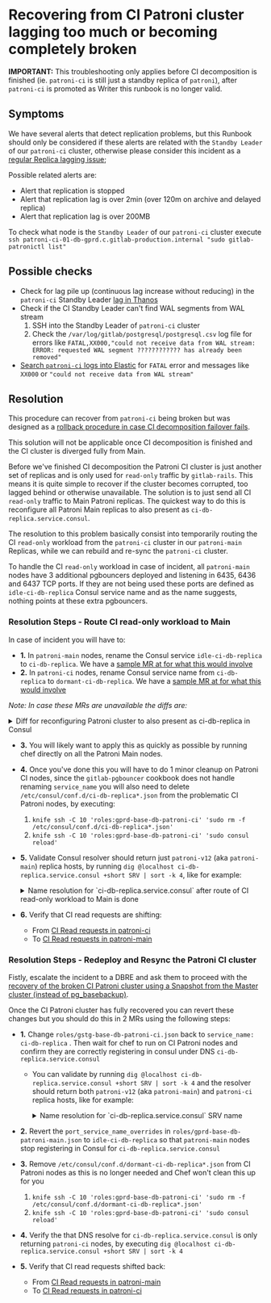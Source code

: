 # Recovering from CI Patroni cluster lagging too much or becoming completely broken

**IMPORTANT:** This troubleshooting only applies before CI decomposition is finished (ie. `patroni-ci` is still just a standby replica of `patroni`), after `patroni-ci` is promoted as Writer this runbook is no longer valid.

## Symptoms

We have several alerts that detect replication problems, but this Runbook should only be considered if these alerts are related with the `Standby Leader` of our `patroni-ci` cluster, otherwise please consider this incident as a [regular Replica lagging issue](https://gitlab.com/gitlab-com/runbooks/-/blob/202ea907ce949198cec1b0f901f11a8bfb3acadd/docs/patroni/postgres.md#replication-is-lagging-or-has-stopped);

Possible related alerts are:

- Alert that replication is stopped
- Alert that replication lag is over 2min (over 120m on archive and delayed
replica)
- Alert that replication lag is over 200MB

To check what node is the `Standby Leader` of our `patroni-ci` cluster execute `ssh patroni-ci-01-db-gprd.c.gitlab-production.internal "sudo gitlab-patronictl list"`

## Possible checks

- Check for lag pile up (continuous lag increase without reducing) in the `patroni-ci` Standby Leader [lag in Thanos](https://thanos.gitlab.net/graph?g0.expr=pg_replication_lag%7Benv%3D%22gprd%22%2C%20type%3D%22patroni-ci%22%7D&g0.tab=0&g0.stacked=0&g0.range_input=2d&g0.max_source_resolution=0s&g0.deduplicate=1&g0.partial_response=0&g0.store_matches=%5B%5D)
- Check if the CI Standby Leader can't find WAL segments from WAL stream
   1. SSH into the Standby Leader of `patroni-ci` cluster
   2. Check the `/var/log/gitlab/postgresql/postgresql.csv` log file for errors like `FATAL,XX000,"could not receive data from WAL stream: ERROR: requested WAL segment ???????????? has already been removed"`
- [Search `patroni-ci` logs into Elastic](https://log.gprd.gitlab.net/goto/54b89750-da38-11ec-aade-19e9974a7229) for `FATAL` error and messages like `XX000` or `"could not receive data from WAL stream"`

## Resolution

This procedure can recover from `patroni-ci` being broken but was designed as a
[rollback procedure in case CI decomposition failover fails](https://gitlab.com/gitlab-org/gitlab/-/issues/361759).

This solution will not be applicable once CI decomposition is finished
and the CI cluster is diverged fully from Main.

Before we've finished CI decomposition the Patroni CI cluster is just another
set of replicas and is only used for `read-only` traffic by `gitlab-rails`.
This means it is quite simple to recover if the cluster becomes corrupted, too
lagged behind or otherwise unavailable. The solution is to just send all CI
`read-only` traffic to Main Patroni replicas. The quickest way to do this is
reconfigure all Patroni Main replicas to also present as
`ci-db-replica.service.consul`.

The resolution to this problem basically consist into temporarily routing the CI `read-only` workload from the `patroni-ci`
cluster in our `patroni-main` Replicas, while we can rebuild and re-sync the `patroni-ci` cluster.

To handle the CI `read-only` workload in case of incident, all `patroni-main` nodes have 3 additional pgbouncers deployed and listening in 6435, 6436 and 6437 TCP ports.
If they are not being used these ports are defined as `idle-ci-db-replica` Consul service name and as the name suggests, nothing points at these extra pgbouncers.

### Resolution Steps - Route CI read-only workload to Main

In case of incident you will have to:

- **1.** In `patroni-main` nodes, rename the Consul service `idle-ci-db-replica` to `ci-db-replica`. We have a [sample MR at for what this would involve](https://gitlab.com/gitlab-com/gl-infra/chef-repo/-/merge_requests/1952/diffs)
- **2.** In `patroni-ci` nodes, rename Consul service name from `ci-db-replica` to `dormant-ci-db-replica`. We have a [sample MR at for what this would involve](https://gitlab.com/gitlab-com/gl-infra/chef-repo/-/merge_requests/1875/diffs)

_Note: In case these MRs are unavailable the diffs are:_

<details><summary>Diff for reconfiguring Patroni cluster to also present as ci-db-replica in Consul</summary>

```diff
diff --git a/roles/gprd-base-db-patroni-v12.json b/roles/gprd-base-db-patroni-v12.json
--- a/roles/gprd-base-db-patroni-v12.json
+++ b/roles/gprd-base-db-patroni-v12.json
@@ -5,9 +5,9 @@
    "gitlab-pgbouncer": {
      "consul": {
        "port_service_name_overrides": {
-          "6435": "idle-ci-db-replica",
-          "6436": "idle-ci-db-replica",
-          "6437": "idle-ci-db-replica"
+          "6435": "ci-db-replica",
+          "6436": "ci-db-replica",
+          "6437": "ci-db-replica"
        }
      },
      "listen_ports": [

diff --git a/roles/gprd-base-db-patroni-ci.json b/roles/gprd-base-db-patroni-ci.json
--- a/roles/gprd-base-db-patroni-ci.json
+++ b/roles/gprd-base-db-patroni-ci.json
@@ -5,7 +5,7 @@
  "default_attributes": {
    "gitlab-pgbouncer": {
      "consul": {
-        "service_name": "ci-db-replica"
+        "service_name": "dormant-ci-db-replica"
      },
      "databases": {
        "gitlabhq_production": {
```

</details>

- **3.** You will likely want to apply this as quickly as possible by running chef
directly on all the Patroni Main nodes.

- **4.** Once you've done this you will have to
do 1 minor cleanup on Patroni CI nodes, since the `gitlab-pgbouncer` cookbook
does not handle renaming `service_name` you will also need to delete
`/etc/consul/conf.d/ci-db-replica*.json` from the problematic CI Patroni nodes, by executing:
   1. `knife ssh -C 10 'roles:gprd-base-db-patroni-ci' 'sudo rm -f /etc/consul/conf.d/ci-db-replica*.json'`
   1. `knife ssh -C 10 'roles:gprd-base-db-patroni-ci' 'sudo consul reload'`

- **5.** Validate Consul resolver should return just `patroni-v12` (aka `patroni-main`) replica hosts, by running `dig @localhost ci-db-replica.service.consul +short SRV | sort -k 4`, like for example:

   <details><summary>Name resolution for `ci-db-replica.service.consul` after route of CI read-only workload to Main is done</summary>

   ```dig
   $ dig @localhost ci-db-replica.service.consul +short SRV | sort -k 4
   1 1 6435 patroni-v12-01-db-gprd.node.east-us-2.consul.
   1 1 6436 patroni-v12-01-db-gprd.node.east-us-2.consul.
   1 1 6437 patroni-v12-01-db-gprd.node.east-us-2.consul.
   1 1 6435 patroni-v12-02-db-gprd.node.east-us-2.consul.
   1 1 6436 patroni-v12-02-db-gprd.node.east-us-2.consul.
   1 1 6437 patroni-v12-02-db-gprd.node.east-us-2.consul.
   1 1 6435 patroni-v12-03-db-gprd.node.east-us-2.consul.
   1 1 6436 patroni-v12-03-db-gprd.node.east-us-2.consul.
   1 1 6437 patroni-v12-03-db-gprd.node.east-us-2.consul.
   1 1 6435 patroni-v12-04-db-gprd.node.east-us-2.consul.
   1 1 6436 patroni-v12-04-db-gprd.node.east-us-2.consul.
   1 1 6437 patroni-v12-04-db-gprd.node.east-us-2.consul.
   1 1 6435 patroni-v12-06-db-gprd.node.east-us-2.consul.
   1 1 6436 patroni-v12-06-db-gprd.node.east-us-2.consul.
   1 1 6437 patroni-v12-06-db-gprd.node.east-us-2.consul.
   1 1 6435 patroni-v12-07-db-gprd.node.east-us-2.consul.
   1 1 6436 patroni-v12-07-db-gprd.node.east-us-2.consul.
   1 1 6437 patroni-v12-07-db-gprd.node.east-us-2.consul.
   1 1 6435 patroni-v12-08-db-gprd.node.east-us-2.consul.
   1 1 6436 patroni-v12-08-db-gprd.node.east-us-2.consul.
   1 1 6437 patroni-v12-08-db-gprd.node.east-us-2.consul.
   1 1 6435 patroni-v12-09-db-gprd.node.east-us-2.consul.
   1 1 6436 patroni-v12-09-db-gprd.node.east-us-2.consul.
   1 1 6437 patroni-v12-09-db-gprd.node.east-us-2.consul.
   ```

   </details>

- **6.** Verify that CI read requests are shifting:

  - From [CI Read requests in patroni-ci](https://thanos.gitlab.net/graph?g0.expr=(sum(rate(pg_stat_user_tables_idx_tup_fetch%7Benv%3D%22gprd%22%2C%20relname%3D~%22(ci_.*%7Cexternal_pull_requests%7Ctaggings%7Ctags)%22%2Cinstance%3D~%22patroni-ci-.*%22%7D%5B1m%5D))%20by%20(relname%2C%20instance)%20%3E%201)%20and%20on(instance)%20pg_replication_is_replica%3D%3D1&g0.tab=0&g0.stacked=0&g0.range_input=6h&g0.max_source_resolution=0s&g0.deduplicate=1&g0.partial_response=0&g0.store_matches=%5B%5D)
  - To [CI Read requests in patroni-main](https://thanos.gitlab.net/graph?g0.expr=(sum(rate(pg_stat_user_tables_idx_tup_fetch%7Benv%3D%22gprd%22%2C%20relname%3D~%22(ci_.*%7Cexternal_pull_requests%7Ctaggings%7Ctags)%22%2Cinstance%3D~%22patroni-v12-.*%22%7D%5B1m%5D))%20by%20(relname%2C%20instance)%20%3E%201)%20and%20on(instance)%20pg_replication_is_replica%3D%3D1&g0.tab=0&g0.stacked=0&g0.range_input=6h&g0.max_source_resolution=0s&g0.deduplicate=1&g0.partial_response=0&g0.store_matches=%5B%5D)

### Resolution Steps - Redeploy and Resync the Patroni CI cluster

Fistly, escalate the incident to a DBRE and ask them to proceed with the [recovery of the broken CI Patroni cluster using a Snapshot from the Master cluster (instead of pg_basebackup)](rebuild_ci_cluster_from_prod.md).

Once the CI Patroni cluster has fully recovered you can revert these
changes but you should do this in 2 MRs using the following steps:

- **1.** Change `roles/gstg-base-db-patroni-ci.json`
   back to `service_name: ci-db-replica` . Then wait for chef to run on
   CI Patroni nodes and confirm they are correctly registering in consul
   under DNS `ci-db-replica.service.consul`

  - You can validate by running `dig @localhost ci-db-replica.service.consul +short SRV | sort -k 4` and the resolver should return both `patroni-v12` (aka `patroni-main`) and `patroni-ci` replica hosts, like for example:
      <details><summary>Name resolution for `ci-db-replica.service.consul` SRV name </summary>

      ```dig
      $ dig @localhost ci-db-replica.service.consul +short SRV | sort -k 4
      1 1 6432 patroni-ci-02-db-gprd.node.east-us-2.consul.
      1 1 6433 patroni-ci-02-db-gprd.node.east-us-2.consul.
      1 1 6434 patroni-ci-02-db-gprd.node.east-us-2.consul.
      1 1 6432 patroni-ci-04-db-gprd.node.east-us-2.consul.
      1 1 6433 patroni-ci-04-db-gprd.node.east-us-2.consul.
      1 1 6434 patroni-ci-04-db-gprd.node.east-us-2.consul.
      1 1 6432 patroni-ci-05-db-gprd.node.east-us-2.consul.
      1 1 6433 patroni-ci-05-db-gprd.node.east-us-2.consul.
      1 1 6434 patroni-ci-05-db-gprd.node.east-us-2.consul.
      1 1 6432 patroni-ci-06-db-gprd.node.east-us-2.consul.
      1 1 6433 patroni-ci-06-db-gprd.node.east-us-2.consul.
      1 1 6434 patroni-ci-06-db-gprd.node.east-us-2.consul.
      1 1 6432 patroni-ci-07-db-gprd.node.east-us-2.consul.
      1 1 6433 patroni-ci-07-db-gprd.node.east-us-2.consul.
      1 1 6434 patroni-ci-07-db-gprd.node.east-us-2.consul.
      1 1 6432 patroni-ci-08-db-gprd.node.east-us-2.consul.
      1 1 6433 patroni-ci-08-db-gprd.node.east-us-2.consul.
      1 1 6434 patroni-ci-08-db-gprd.node.east-us-2.consul.
      1 1 6432 patroni-ci-09-db-gprd.node.east-us-2.consul.
      1 1 6433 patroni-ci-09-db-gprd.node.east-us-2.consul.
      1 1 6434 patroni-ci-09-db-gprd.node.east-us-2.consul.
      1 1 6432 patroni-ci-10-db-gprd.node.east-us-2.consul.
      1 1 6433 patroni-ci-10-db-gprd.node.east-us-2.consul.
      1 1 6434 patroni-ci-10-db-gprd.node.east-us-2.consul.
      1 1 6435 patroni-v12-01-db-gprd.node.east-us-2.consul.
      1 1 6436 patroni-v12-01-db-gprd.node.east-us-2.consul.
      1 1 6437 patroni-v12-01-db-gprd.node.east-us-2.consul.
      1 1 6435 patroni-v12-02-db-gprd.node.east-us-2.consul.
      1 1 6436 patroni-v12-02-db-gprd.node.east-us-2.consul.
      1 1 6437 patroni-v12-02-db-gprd.node.east-us-2.consul.
      1 1 6435 patroni-v12-03-db-gprd.node.east-us-2.consul.
      1 1 6436 patroni-v12-03-db-gprd.node.east-us-2.consul.
      1 1 6437 patroni-v12-03-db-gprd.node.east-us-2.consul.
      1 1 6435 patroni-v12-04-db-gprd.node.east-us-2.consul.
      1 1 6436 patroni-v12-04-db-gprd.node.east-us-2.consul.
      1 1 6437 patroni-v12-04-db-gprd.node.east-us-2.consul.
      1 1 6435 patroni-v12-06-db-gprd.node.east-us-2.consul.
      1 1 6436 patroni-v12-06-db-gprd.node.east-us-2.consul.
      1 1 6437 patroni-v12-06-db-gprd.node.east-us-2.consul.
      1 1 6435 patroni-v12-07-db-gprd.node.east-us-2.consul.
      1 1 6436 patroni-v12-07-db-gprd.node.east-us-2.consul.
      1 1 6437 patroni-v12-07-db-gprd.node.east-us-2.consul.
      1 1 6435 patroni-v12-08-db-gprd.node.east-us-2.consul.
      1 1 6436 patroni-v12-08-db-gprd.node.east-us-2.consul.
      1 1 6437 patroni-v12-08-db-gprd.node.east-us-2.consul.
      1 1 6435 patroni-v12-09-db-gprd.node.east-us-2.consul.
      1 1 6436 patroni-v12-09-db-gprd.node.east-us-2.consul.
      1 1 6437 patroni-v12-09-db-gprd.node.east-us-2.consul.
      ```

      </details>

- **2.** Revert the `port_service_name_overrides` in `roles/gprd-base-db-patroni-main.json` to `idle-ci-db-replica` so that `patroni-main` nodes stop registering in Consul for `ci-db-replica.service.consul`

- **3.** Remove `/etc/consul/conf.d/dormant-ci-db-replica*.json` from CI Patroni nodes as this is no longer needed and Chef won't clean this up for you
   1. `knife ssh -C 10 'roles:gprd-base-db-patroni-ci' 'sudo rm -f /etc/consul/conf.d/dormant-ci-db-replica*.json'`
   1. `knife ssh -C 10 'roles:gprd-base-db-patroni-ci' 'sudo consul reload'`

- **4.** Verify the that DNS resolve for `ci-db-replica.service.consul` is only returning `patroni-ci` nodes,
   by executing `dig @localhost ci-db-replica.service.consul +short SRV | sort -k 4`

- **5.**  Verify that CI read requests shifted back:
  - From [CI Read requests in patroni-main](https://thanos.gitlab.net/graph?g0.expr=(sum(rate(pg_stat_user_tables_idx_tup_fetch%7Benv%3D%22gprd%22%2C%20relname%3D~%22(ci_.*%7Cexternal_pull_requests%7Ctaggings%7Ctags)%22%2Cinstance%3D~%22patroni-v12-.*%22%7D%5B1m%5D))%20by%20(relname%2C%20instance)%20%3E%201)%20and%20on(instance)%20pg_replication_is_replica%3D%3D1&g0.tab=0&g0.stacked=0&g0.range_input=6h&g0.max_source_resolution=0s&g0.deduplicate=1&g0.partial_response=0&g0.store_matches=%5B%5D)
  - To [CI Read requests in patroni-ci](https://thanos.gitlab.net/graph?g0.expr=(sum(rate(pg_stat_user_tables_idx_tup_fetch%7Benv%3D%22gprd%22%2C%20relname%3D~%22(ci_.*%7Cexternal_pull_requests%7Ctaggings%7Ctags)%22%2Cinstance%3D~%22patroni-ci-.*%22%7D%5B1m%5D))%20by%20(relname%2C%20instance)%20%3E%201)%20and%20on(instance)%20pg_replication_is_replica%3D%3D1&g0.tab=0&g0.stacked=0&g0.range_input=6h&g0.max_source_resolution=0s&g0.deduplicate=1&g0.partial_response=0&g0.store_matches=%5B%5D)
